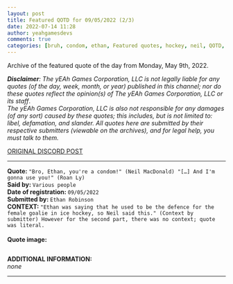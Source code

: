 ```yaml
---
layout: post
title: Featured QOTD for 09/05/2022 (2/3)
date: 2022-07-14 11:28
author: yeahgamesdevs
comments: true
categories: [bruh, condom, ethan, Featured quotes, hockey, neil, QOTD, Quotes, roan]
---
```

<!-- wp:paragraph -->
<p>Archive of the featured quote of the day from Monday, May 9th, 2022. </p>
<!-- /wp:paragraph -->

<!-- wp:paragraph -->
<p><em><strong>Disclaimer</strong>: The yEAh Games Corporation, LLC is not legally liable for any quotes (of the day, week, month, or year) published in this channel; nor do these quotes reflect the opinion(s) of The yEAh Games Corporation, LLC or its staff</em>.<br><em>The yEAh Games Corporation, LLC is also not responsible for any damages (of any sort) caused by these quotes; this includes, but is not limited to: libel, defamation, and slander. All quotes here are submitted by their respective submitters (viewable on the archives), and for legal help, you must talk to them.</em><br><a href="https://cdn.discordapp.com/attachments/958100064079839303/964566123628609628/unknown.png"></a></p>
<!-- /wp:paragraph -->

<!-- wp:buttons {"layout":{"type":"flex","justifyContent":"left"}} -->
<div class="wp-block-buttons"><!-- wp:button {"textColor":"vivid-cyan-blue","align":"center","style":{"border":{"radius":"18px"}},"className":"is-style-fill"} -->
<div class="wp-block-button aligncenter is-style-fill"><a class="wp-block-button__link has-vivid-cyan-blue-color has-text-color wp-element-button" href="https://discord.com/channels/887052880782176266/958100064079839303/973369468476604466" style="border-radius:18px;">ORIGINAL DISCORD POST</a></div>
<!-- /wp:button --></div>
<!-- /wp:buttons -->

<!-- wp:separator {"align":"center","className":"is-style-wide"} -->
<hr class="wp-block-separator aligncenter has-alpha-channel-opacity is-style-wide" />
<!-- /wp:separator -->

<!-- wp:paragraph -->
<p><strong>Quote: </strong><code>"Bro, Ethan, you're a condom!" (Neil MacDonald) "[…] And I'm gonna use you!" (Roan Ly)</code><br><strong>Said by: </strong><code>Various people</code><br><strong>Date of registration: </strong><code>09/05/2022</code> <br><strong>Submitted by: </strong><code>Ethan Robinson</code><br><strong>CONTEXT: </strong><code>"Ethan was saying that he used to be the defence for the female goalie in ice hockey, so Neil said this." (Context by submitter) However for the second part, there was no context; quote was literal.<br></code><br><strong>Quote image:</strong></p>
<!-- /wp:paragraph -->

<!-- wp:image {"id":909,"sizeSlug":"large","linkDestination":"none"} -->
<figure class="wp-block-image size-large"><img src="https://yeaharchives.files.wordpress.com/2022/07/image-53.png?w=510" alt="" class="wp-image-909" /></figure>
<!-- /wp:image -->

<!-- wp:paragraph -->
<p><strong>ADDITIONAL INFORMATION:</strong><br><em>none</em></p>
<!-- /wp:paragraph -->

<!-- wp:separator {"className":"is-style-wide"} -->
<hr class="wp-block-separator has-alpha-channel-opacity is-style-wide" />
<!-- /wp:separator -->
